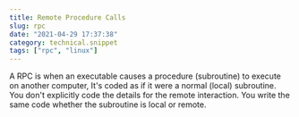 ```yaml
---
title: Remote Procedure Calls
slug: rpc
date: "2021-04-29 17:37:38"
category: technical.snippet
tags: ["rpc", "linux"]
---
```


A RPC is when an executable causes a procedure (subroutine) to execute on
another computer, It's coded as if it were a normal (local) subroutine. You
don't explicitly code the details for the remote interaction. You write the
same code whether the subroutine is local or remote.
